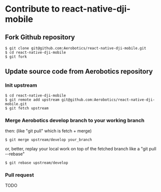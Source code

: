 # Contribute to react-native-dji-mobile

## Fork Github repository
```shell
$ git clone git@github.com:Aerobotics/react-native-dji-mobile.git
$ cd react-native-dji-mobile
$ git fork 
```

## Update source code from Aerobotics repository
### Init upstream
```shell
$ cd react-native-dji-mobile
$ git remote add upstream git@github.com:Aerobotics/react-native-dji-mobile.git
$ git fetch upstream
```

### Merge Aerobotics develop branch to your working branch
then: (like "git pull" which is fetch + merge)
```shell
$ git merge upstream/develop your_branch
```

or, better, replay your local work on top of the fetched branch like a "git pull --rebase"
```shell
$ git rebase upstream/develop
```

### Pull request
TODO
